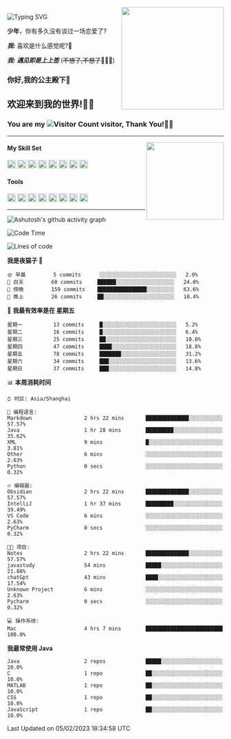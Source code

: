 <!-- **wql521/wql521** is a ✨ _special_ ✨ repository because its `README.md` (this file) appears on your GitHub profile. -->
<img align="right" width=238 src="https://i.imgtg.com/2023/02/06/0sQpM.jpg">

![Typing SVG](https://readme-typing-svg.demolab.com?font=Fira+Code&weight=700&size=31&pause=1000&width=500&height=55&lines=Hi+there%2C+I%E2%80%98m+%E5%B0%98%E4%B8%96%E7%83%9F%E9%9B%A8%E5%AE%A2+!+%F0%9F%AB%B6%F0%9F%8F%BB;%E4%BD%A0%E5%A5%BD%2C+%E6%88%91%E6%98%AF+%E5%B0%98%E4%B8%96%E7%83%9F%E9%9B%A8%E5%AE%A2+!+%F0%9F%AB%B6%F0%9F%8F%BB)

  **少年**，你有多久没有谈过一场恋爱了?
    
  ***我:*** 喜欢是什么感觉呢?🤔
 
  ***我:*** ***遇见即是上上签*** (~~不想了,不想了~~🤦🏻‍♂️)
  ### 你好,我的公主殿下👑
## **欢迎来到我的世界!🥳🥳**

### You are my ![Visitor Count](https://profile-counter.glitch.me/wql521/count.svg) visitor, Thank You!🎉🎉
---


<!-- github-stats:start -->
<img align="right" height="180" src="https://github-readme-stats.vercel.app/api?username=wql521&show_icons=true&count_private=true&locale=cn"/>
<!-- github-stats:end -->


#### My Skill Set
<!-- languages:start -->
<!-- prettier-ignore-start -->
<!-- markdownlint-disable -->
<code><img height="20" src="http://simpleicons.p2hp.com/icons/java.svg" alt="java" /></code>
<code><img height="20" src="https://cdn.simpleicons.org/swift" alt="swift" /></code>
<code><img height="20" src="https://cdn.simpleicons.org/cplusplus" alt="cplusplus" /></code>
<code><img height="20" src="https://cdn.simpleicons.org/python" alt="python" /></code>
<code><img height="20" src="https://cdn.simpleicons.org/mysql" alt="mysql" /></code>
<code><img height="20" src="https://cdn.simpleicons.org/javascript" alt="javascript" /></code>
<code><img height="20" src="https://cdn.simpleicons.org/css3" alt="css3" /></code>
<code><img height="20" src="https://cdn.simpleicons.org/html5" alt="html5" /></code>
<!-- markdownlint-restore -->
<!-- prettier-ignore-end -->

<!-- languages:end -->


#### Tools

<!-- tools:start -->
<!-- prettier-ignore-start -->
<!-- markdownlint-disable -->
<code><img height="20" src="https://cdn.simpleicons.org/intellijidea" alt="intellijidea" /></code>
<code><img height="20" src="https://cdn.simpleicons.org/xcode" alt="xcode" /></code>
<code><img height="20" src="https://cdn.simpleicons.org/pycharm" alt="pycharm" /></code>
<code><img height="20" src="https://cdn.simpleicons.org/latex" alt="latex" /></code>
<code><img height="20" src="https://cdn.simpleicons.org/androidstudio" alt="androidstudio" /></code>
<code><img height="20" src="https://cdn.simpleicons.org/vuedotjs" alt="vuedotjs" /></code>
<code><img height="20" src="https://cdn.simpleicons.org/macos" alt="macos" /></code>
<code><img height="20" src="https://cdn.simpleicons.org/git" alt="git" /></code>
<!-- markdownlint-restore -->
<!-- prettier-ignore-end -->

<!-- tools:end -->

---

![Ashutosh's github activity graph](https://github-readme-activity-graph.cyclic.app/graph?username=wql521&theme=github-light)


<!--START_SECTION:waka-->
![Code Time](http://img.shields.io/badge/Code%20Time-5%20hrs%2042%20mins-blue)

![Lines of code](https://img.shields.io/badge/%E4%BB%8E%E3%80%8CHello%20World%E3%80%8D%E8%B5%B7%E6%88%91%E5%B7%B2%E7%BB%8F%E5%86%99%E4%BA%86-67%20Thousand%20%E8%A1%8C%E4%BB%A3%E7%A0%81-blue)

**我是夜猫子 🦉** 

```text
🌞 早晨         5 commits      ░░░░░░░░░░░░░░░░░░░░░░░░░   2.0% 
🌆 白天         60 commits     ██████░░░░░░░░░░░░░░░░░░░   24.0% 
🌃 傍晚         159 commits    ████████████████░░░░░░░░░   63.6% 
🌙 晚上         26 commits     ██░░░░░░░░░░░░░░░░░░░░░░░   10.4%

```
📅 **我最有效率是在 星期五** 

```text
星期一          13 commits     █░░░░░░░░░░░░░░░░░░░░░░░░   5.2% 
星期二          16 commits     █░░░░░░░░░░░░░░░░░░░░░░░░   6.4% 
星期三          25 commits     ██░░░░░░░░░░░░░░░░░░░░░░░   10.0% 
星期四          47 commits     ████░░░░░░░░░░░░░░░░░░░░░   18.8% 
星期五          78 commits     ███████░░░░░░░░░░░░░░░░░░   31.2% 
星期六          34 commits     ███░░░░░░░░░░░░░░░░░░░░░░   13.6% 
星期日          37 commits     ███░░░░░░░░░░░░░░░░░░░░░░   14.8%

```


📊 **本周消耗时间** 

```text
⌚︎ 时区: Asia/Shanghai

💬 编程语言: 
Markdown                 2 hrs 22 mins       ██████████████░░░░░░░░░░░   57.57% 
Java                     1 hr 28 mins        █████████░░░░░░░░░░░░░░░░   35.62% 
XML                      9 mins              █░░░░░░░░░░░░░░░░░░░░░░░░   3.81% 
Other                    6 mins              ░░░░░░░░░░░░░░░░░░░░░░░░░   2.63% 
Python                   0 secs              ░░░░░░░░░░░░░░░░░░░░░░░░░   0.32%

🔥 编辑器: 
Obsidian                 2 hrs 22 mins       ██████████████░░░░░░░░░░░   57.57% 
IntelliJ                 1 hr 37 mins        █████████░░░░░░░░░░░░░░░░   39.49% 
VS Code                  6 mins              ░░░░░░░░░░░░░░░░░░░░░░░░░   2.63% 
PyCharm                  0 secs              ░░░░░░░░░░░░░░░░░░░░░░░░░   0.32%

🐱‍💻 项目: 
Notes                    2 hrs 22 mins       ██████████████░░░░░░░░░░░   57.57% 
javastudy                54 mins             █████░░░░░░░░░░░░░░░░░░░░   21.88% 
chatGpt                  43 mins             ████░░░░░░░░░░░░░░░░░░░░░   17.54% 
Unknown Project          6 mins              ░░░░░░░░░░░░░░░░░░░░░░░░░   2.63% 
Pycharm                  0 secs              ░░░░░░░░░░░░░░░░░░░░░░░░░   0.32%

💻 操作系统: 
Mac                      4 hrs 7 mins        █████████████████████████   100.0%

```

**我最常使用 Java** 

```text
Java                     2 repos             █████░░░░░░░░░░░░░░░░░░░░   20.0% 
C                        1 repo              ██░░░░░░░░░░░░░░░░░░░░░░░   10.0% 
MATLAB                   1 repo              ██░░░░░░░░░░░░░░░░░░░░░░░   10.0% 
CSS                      1 repo              ██░░░░░░░░░░░░░░░░░░░░░░░   10.0% 
JavaScript               1 repo              ██░░░░░░░░░░░░░░░░░░░░░░░   10.0%

```



 Last Updated on 05/02/2023 18:34:58 UTC
<!--END_SECTION:waka-->


